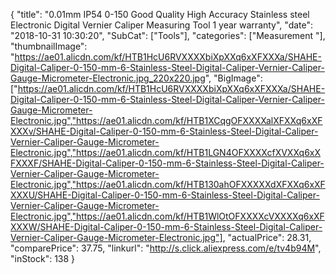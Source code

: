 {
	"title": "0.01mm IP54 0-150 Good Quality High Accuracy  Stainless steel Electronic Digital Vernier Caliper  Measuring Tool 1 year warranty",
	"date": "2018-10-31 10:30:20",
	"SubCat": ["Tools"],
	"categories": ["Measurement "],
	"thumbnailImage": "https://ae01.alicdn.com/kf/HTB1HcU6RVXXXXbiXpXXq6xXFXXXa/SHAHE-Digital-Caliper-0-150-mm-6-Stainless-Steel-Digital-Caliper-Vernier-Caliper-Gauge-Micrometer-Electronic.jpg_220x220.jpg",
	"BigImage": ["https://ae01.alicdn.com/kf/HTB1HcU6RVXXXXbiXpXXq6xXFXXXa/SHAHE-Digital-Caliper-0-150-mm-6-Stainless-Steel-Digital-Caliper-Vernier-Caliper-Gauge-Micrometer-Electronic.jpg","https://ae01.alicdn.com/kf/HTB1XCqgOFXXXXalXFXXq6xXFXXXv/SHAHE-Digital-Caliper-0-150-mm-6-Stainless-Steel-Digital-Caliper-Vernier-Caliper-Gauge-Micrometer-Electronic.jpg","https://ae01.alicdn.com/kf/HTB1LGN4OFXXXXcfXVXXq6xXFXXXF/SHAHE-Digital-Caliper-0-150-mm-6-Stainless-Steel-Digital-Caliper-Vernier-Caliper-Gauge-Micrometer-Electronic.jpg","https://ae01.alicdn.com/kf/HTB130ahOFXXXXXdXFXXq6xXFXXXU/SHAHE-Digital-Caliper-0-150-mm-6-Stainless-Steel-Digital-Caliper-Vernier-Caliper-Gauge-Micrometer-Electronic.jpg","https://ae01.alicdn.com/kf/HTB1WlOtOFXXXXcVXXXXq6xXFXXXW/SHAHE-Digital-Caliper-0-150-mm-6-Stainless-Steel-Digital-Caliper-Vernier-Caliper-Gauge-Micrometer-Electronic.jpg"],
	"actualPrice": 28.31,
	"comparePrice": 37.75,
	"linkurl": "http://s.click.aliexpress.com/e/tv4b94M",
	"inStock": 138
}
